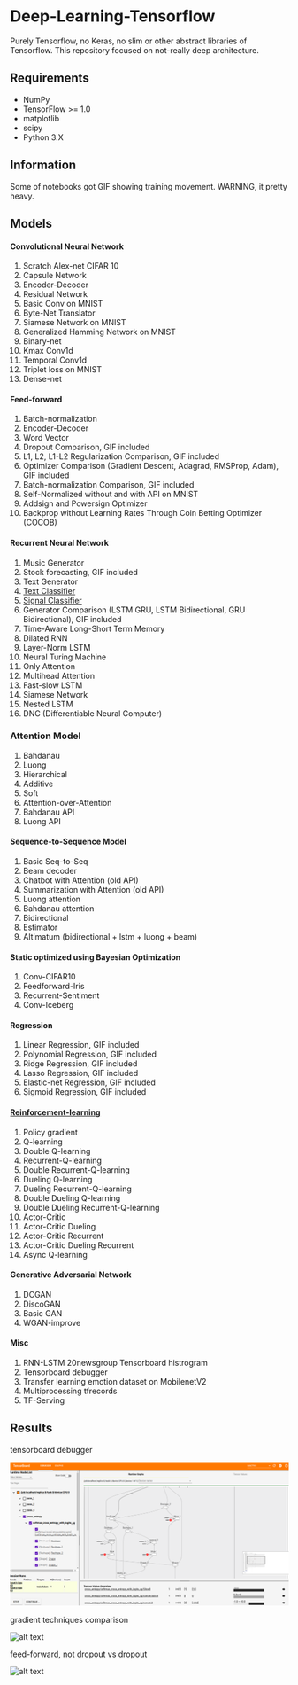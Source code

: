 # Deep-Learning-Tensorflow
Purely Tensorflow, no Keras, no slim or other abstract libraries of Tensorflow. This repository focused on not-really deep architecture.

## Requirements
  * NumPy
  * TensorFlow >= 1.0
  * matplotlib
  * scipy
  * Python 3.X

## Information

Some of notebooks got GIF showing training movement. WARNING, it pretty heavy.

## Models

#### Convolutional Neural Network

1. Scratch Alex-net CIFAR 10
2. Capsule Network
3. Encoder-Decoder
4. Residual Network
5. Basic Conv on MNIST
6. Byte-Net Translator
7. Siamese Network on MNIST
8. Generalized Hamming Network on MNIST
9. Binary-net
10. Kmax Conv1d
11. Temporal Conv1d
12. Triplet loss on MNIST
13. Dense-net

#### Feed-forward

1. Batch-normalization
2. Encoder-Decoder
3. Word Vector
4. Dropout Comparison, GIF included
5. L1, L2, L1-L2 Regularization Comparison, GIF included
6. Optimizer Comparison (Gradient Descent, Adagrad, RMSProp, Adam), GIF included
7. Batch-normalization Comparison, GIF included
8. Self-Normalized without and with API on MNIST
9. Addsign and Powersign Optimizer
10. Backprop without Learning Rates Through Coin Betting Optimizer (COCOB)

#### Recurrent Neural Network

1. Music Generator
2. Stock forecasting, GIF included
3. Text Generator
4. [Text Classifier](https://github.com/huseinzol05/Emotion-Classification-Comparison)
5. [Signal Classifier](https://github.com/huseinzol05/Sound-Classification-Comparison)
6. Generator Comparison (LSTM GRU, LSTM Bidirectional, GRU Bidirectional), GIF included
7. Time-Aware Long-Short Term Memory
8. Dilated RNN
9. Layer-Norm LSTM
10. Neural Turing Machine
11. Only Attention
12. Multihead Attention
13. Fast-slow LSTM
14. Siamese Network
15. Nested LSTM
16. DNC (Differentiable Neural Computer)

### Attention Model
1. Bahdanau
2. Luong
3. Hierarchical
4. Additive
5. Soft
6. Attention-over-Attention
7. Bahdanau API
8. Luong API

#### Sequence-to-Sequence Model

1. Basic Seq-to-Seq
2. Beam decoder
3. Chatbot with Attention (old API)
4. Summarization with Attention (old API)
5. Luong attention
6. Bahdanau attention
7. Bidirectional
8. Estimator
9. Altimatum (bidirectional + lstm + luong + beam)

#### Static optimized using Bayesian Optimization

1. Conv-CIFAR10
2. Feedforward-Iris
3. Recurrent-Sentiment
4. Conv-Iceberg

#### Regression

1. Linear Regression, GIF included
2. Polynomial Regression, GIF included
3. Ridge Regression, GIF included
4. Lasso Regression, GIF included
5. Elastic-net Regression, GIF included
6. Sigmoid Regression, GIF included

#### [Reinforcement-learning](https://github.com/huseinzol05/Reinforcement-Learning-Agents)

1. Policy gradient
2. Q-learning
3. Double Q-learning
4. Recurrent-Q-learning
5. Double Recurrent-Q-learning
6. Dueling Q-learning
7. Dueling Recurrent-Q-learning
8. Double Dueling Q-learning
9. Double Dueling Recurrent-Q-learning
10. Actor-Critic
11. Actor-Critic Dueling
12. Actor-Critic Recurrent
13. Actor-Critic Dueling Recurrent
14. Async Q-learning

#### Generative Adversarial Network

1. DCGAN
2. DiscoGAN
3. Basic GAN
4. WGAN-improve

#### Misc

1. RNN-LSTM 20newsgroup Tensorboard histrogram
2. Tensorboard debugger
3. Transfer learning emotion dataset on MobilenetV2
4. Multiprocessing tfrecords
5. TF-Serving

## Results

tensorboard debugger

![alt text](Misc/2.debugger/printscreen/1.png)

gradient techniques comparison

![alt text](Feed-Forward/gradient-comparison/animation.gif)

feed-forward, not dropout vs dropout

![alt text](Feed-Forward/dropout-comparison/animation.gif)
